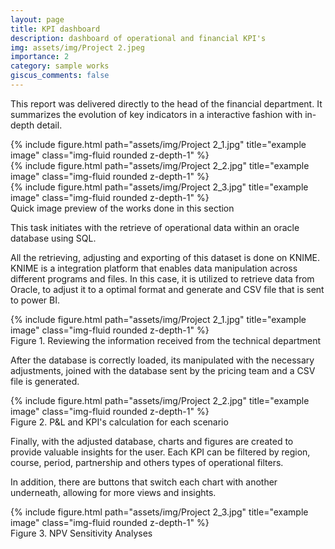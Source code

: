 ```yaml
---
layout: page
title: KPI dashboard
description: dashboard of operational and financial KPI's
img: assets/img/Project 2.jpeg
importance: 2
category: sample works
giscus_comments: false
---
```


This report was delivered directly to the head of the financial department. It summarizes the evolution of key indicators in a interactive fashion with in-depth detail.

<div class="row">
    <div class="col-sm mt-3 mt-md-0">
        {% include figure.html path="assets/img/Project 2_1.jpg" title="example image" class="img-fluid rounded z-depth-1" %}
    </div>
    <div class="col-sm mt-3 mt-md-0">
        {% include figure.html path="assets/img/Project 2_2.jpg" title="example image" class="img-fluid rounded z-depth-1" %}
    </div>
    <div class="col-sm mt-3 mt-md-0">
        {% include figure.html path="assets/img/Project 2_3.jpg" title="example image" class="img-fluid rounded z-depth-1" %}
    </div>
</div>

<div class="caption">
    Quick image preview of the works done in this section
</div>

This task initiates with the retrieve of operational data within an oracle database using SQL. 

All the retrieving, adjusting and exporting of this dataset is done on KNIME. KNIME is a integration platform that enables data manipulation across different programs and files. In this case, it is utilized to retrieve data from Oracle, to adjust it to a optimal format and generate and CSV file that is sent to power BI.

<div class="row">
    <div class="col-sm mt-3 mt-md-0">
        {% include figure.html path="assets/img/Project 2_1.jpg" title="example image" class="img-fluid rounded z-depth-1" %}
    </div>
</div>

<div class="caption">
    Figure 1. Reviewing the information received from the technical department
</div>

After the database is correctly loaded, its manipulated with the necessary adjustments, joined with the database sent by the pricing team and a CSV file is generated.

<div class="row">
    <div class="col-sm mt-3 mt-md-0">
        {% include figure.html path="assets/img/Project 2_2.jpg" title="example image" class="img-fluid rounded z-depth-1" %}
    </div>
</div>
<div class="caption">
    Figure 2. P&L and KPI's calculation for each scenario
</div>


Finally, with the adjusted database, charts and figures are created to provide valuable insights for the user. Each KPI can be filtered by region, course, period, partnership and others types of operational filters.

In addition, there are buttons that switch each chart with another underneath, allowing for more views and insights.

<div class="row">
    <div class="col-sm mt-3 mt-md-0">
        {% include figure.html path="assets/img/Project 2_3.jpg" title="example image" class="img-fluid rounded z-depth-1" %}
    </div>
</div>
<div class="caption">
    Figure 3. NPV Sensitivity Analyses
</div>